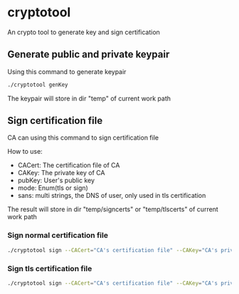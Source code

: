 # cryptotool
An crypto tool to generate key and sign certification

## Generate public and private keypair

Using this command to generate keypair
```bash
./cryptotool genKey
```
The keypair will store in dir "temp" of current work path


## Sign certification file

CA can using this command to sign certification file

How to use:
- CACert: The certification file of CA
- CAKey: The private key of CA
- pubKey: User's public key
- mode: Enum(tls or sign)
- sans: multi strings, the DNS of user, only used in tls certification

The result will store in dir "temp/signcerts" or "temp/tlscerts" of current work path

### Sign normal certification file
```bash
./cryptotool sign --CACert="CA's certification file" --CAKey="CA's private key" --pubKey="User's public key" --mode=sign --name="User's common name"
```

### Sign tls certification file
```bash
./cryptotool sign --CACert="CA's certification file" --CAKey="CA's private key" --pubKey="User's public key" --mode=tls --name="User's common name" --sans="peer1.org1.example.com" --sans="peer1"
```
